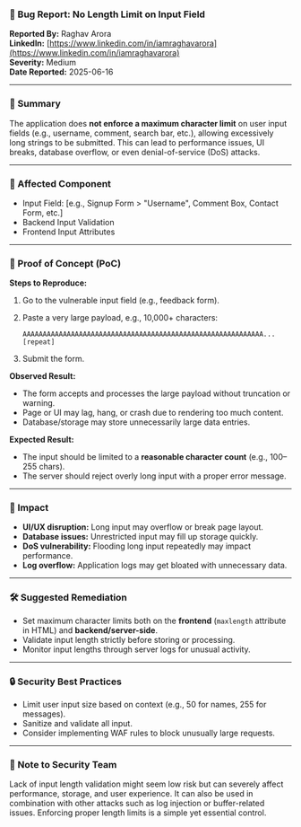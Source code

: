 ### 🐞 Bug Report: No Length Limit on Input Field

**Reported By:** Raghav Arora  
**LinkedIn:** [https://www.linkedin.com/in/iamraghavarora](https://www.linkedin.com/in/iamraghavarora)  
**Severity:** Medium  
**Date Reported:** 2025-06-16

---

### 📄 Summary

The application does **not enforce a maximum character limit** on user input fields (e.g., username, comment, search bar, etc.), allowing excessively long strings to be submitted. This can lead to performance issues, UI breaks, database overflow, or even denial-of-service (DoS) attacks.

---

### 📌 Affected Component

- Input Field: [e.g., Signup Form > "Username", Comment Box, Contact Form, etc.]
- Backend Input Validation
- Frontend Input Attributes

---

### 🚨 Proof of Concept (PoC)

**Steps to Reproduce:**

1. Go to the vulnerable input field (e.g., feedback form).
2. Paste a very large payload, e.g., 10,000+ characters:

   ```text
   AAAAAAAAAAAAAAAAAAAAAAAAAAAAAAAAAAAAAAAAAAAAAAAAAAAAAAAAAAAA... [repeat]
   ```

3. Submit the form.

**Observed Result:**

- The form accepts and processes the large payload without truncation or warning.
- Page or UI may lag, hang, or crash due to rendering too much content.
- Database/storage may store unnecessarily large data entries.

**Expected Result:**

- The input should be limited to a **reasonable character count** (e.g., 100–255 chars).
- The server should reject overly long input with a proper error message.

---

### 🎯 Impact

- **UI/UX disruption:** Long input may overflow or break page layout.
- **Database issues:** Unrestricted input may fill up storage quickly.
- **DoS vulnerability:** Flooding long input repeatedly may impact performance.
- **Log overflow:** Application logs may get bloated with unnecessary data.

---

### 🛠️ Suggested Remediation

- Set maximum character limits both on the **frontend** (`maxlength` attribute in HTML) and **backend/server-side**.
- Validate input length strictly before storing or processing.
- Monitor input lengths through server logs for unusual activity.

---

### 🔒 Security Best Practices

- Limit user input size based on context (e.g., 50 for names, 255 for messages).
- Sanitize and validate all input.
- Consider implementing WAF rules to block unusually large requests.

---

### 🙏 Note to Security Team

Lack of input length validation might seem low risk but can severely affect performance, storage, and user experience. It can also be used in combination with other attacks such as log injection or buffer-related issues. Enforcing proper length limits is a simple yet essential control.

